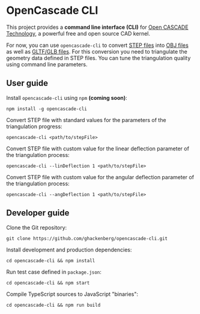 # OpenCascade CLI

This project provides a **command line interface (CLI)** for [Open CASCADE Technology](https://www.opencascade.com/open-cascade-technology/), a powerful free and open source CAD kernel.

For now, you can use `opencascade-cli` to convert [STEP files](https://en.wikipedia.org/wiki/ISO_10303-21) into [OBJ files](https://en.wikipedia.org/wiki/Wavefront_.obj_file) as well as [GLTF/GLB files](https://en.wikipedia.org/wiki/GlTF). For this conversion you need to triangulate the geometry data defined in STEP files. You can tune the triangulation quality using command line parameters.

## User guide

Install `opencascade-cli` using `npm` **(coming soon)**:

```
npm install -g opencascade-cli
```

Convert STEP file with standard values for the parameters of the triangulation progress:

```
opencascade-cli <path/to/stepFile>
```

Convert STEP file with custom value for the linear deflection parameter of the triangulation process:

```
opencascade-cli --linDeflection 1 <path/to/stepFile>
```

Convert STEP file with custom value for the angular deflection parameter of the triangulation process:

```
opencascade-cli --angDeflection 1 <path/to/stepFile>
```

## Developer guide

Clone the Git repository:

```
git clone https://github.com/ghackenberg/opencascade-cli.git
```

Install development and production dependencies:

```
cd opencascade-cli && npm install
```

Run test case defined in `package.json`:

```
cd opencascade-cli && npm start
```

Compile TypeScript sources to JavaScript "binaries":

```
cd opencascade-cli && npm run build
```